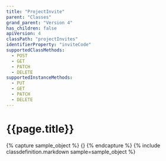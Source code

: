 ```yaml
---
title: "ProjectInvite"
parent: "Classes"
grand_parent: "Version 4"
has_children: false
apiVersion: 4
classPath: "projectInvites"
identifierProperty: "inviteCode"
supportedClassMethods:
  - POST
  - GET
  - PATCH
  - DELETE
supportedInstanceMethods:
  - PUT
  - GET
  - PATCH
  - DELETE
---
```

# {{page.title}}

{% capture sample_object %}
{}
{% endcapture %}
{% include classdefinition.markdown sample=sample_object %}